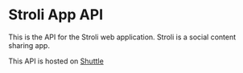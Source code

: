 # Stroli App API

This is the API for the Stroli web application. Stroli is a social content sharing app.

This API is hosted on [Shuttle](https://shuttle.rs)
